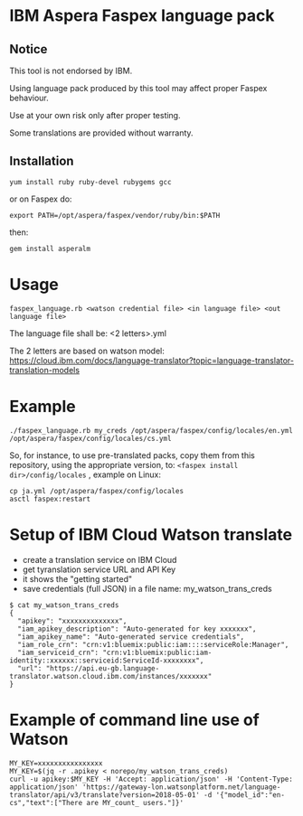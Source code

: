 # IBM Aspera Faspex language pack

## Notice

This tool is not endorsed by IBM.

Using language pack produced by this tool may affect proper Faspex behaviour.

Use at your own risk only after proper testing.

Some translations are provided without warranty.

## Installation

```
yum install ruby ruby-devel rubygems gcc
```

or on Faspex do: 

```
export PATH=/opt/aspera/faspex/vendor/ruby/bin:$PATH
```

then:

```
gem install asperalm
```

# Usage

```
faspex_language.rb <watson credential file> <in language file> <out language file>
```

The language file shall be: <2 letters>.yml

The 2 letters are based on watson model:
https://cloud.ibm.com/docs/language-translator?topic=language-translator-translation-models

# Example

```
./faspex_language.rb my_creds /opt/aspera/faspex/config/locales/en.yml /opt/aspera/faspex/config/locales/cs.yml
```

So, for instance, to use pre-translated packs, copy them from this 
repository, using the appropriate version, to: `<faspex install dir>/config/locales` , example on Linux:

```
cp ja.yml /opt/aspera/faspex/config/locales
asctl faspex:restart
```

# Setup of IBM Cloud Watson translate

* create a translation service on IBM Cloud
* get tyranslation service URL and API Key
* it shows the "getting started"
* save credentials (full JSON) in a file name: my_watson_trans_creds

```
$ cat my_watson_trans_creds
{
  "apikey": "xxxxxxxxxxxxxx",
  "iam_apikey_description": "Auto-generated for key xxxxxxx",
  "iam_apikey_name": "Auto-generated service credentials",
  "iam_role_crn": "crn:v1:bluemix:public:iam::::serviceRole:Manager",
  "iam_serviceid_crn": "crn:v1:bluemix:public:iam-identity::xxxxxx::serviceid:ServiceId-xxxxxxxx",
  "url": "https://api.eu-gb.language-translator.watson.cloud.ibm.com/instances/xxxxxxx"
}
```

# Example of command line use of Watson

```
MY_KEY=xxxxxxxxxxxxxxxx
MY_KEY=$(jq -r .apikey < norepo/my_watson_trans_creds)
curl -u apikey:$MY_KEY -H 'Accept: application/json' -H 'Content-Type: application/json' 'https://gateway-lon.watsonplatform.net/language-translator/api/v3/translate?version=2018-05-01' -d '{"model_id":"en-cs","text":["There are MY_count_ users."]}'
```

